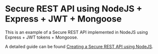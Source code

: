 # Secure REST API using NodeJS + Express + JWT + Mongoose  

This is an example of a Secure REST API implemented in NodeJS using Express + JWT tokens + Mongoose.  

A detailed guide can be found [Creating a Secure REST API using NodeJS](https://crosp.net/blog/series/creating-a-secure-rest-api-using-nodejs/).
